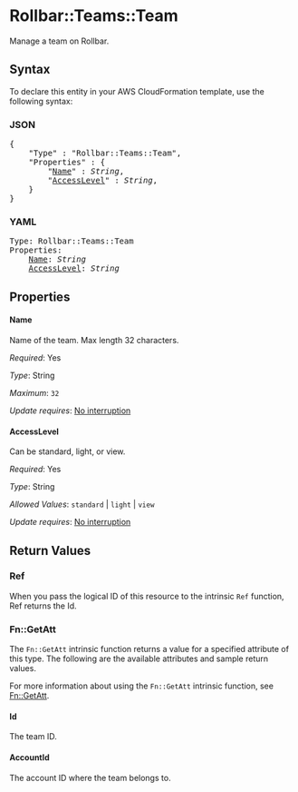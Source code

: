 # Rollbar::Teams::Team

Manage a team on Rollbar.

## Syntax

To declare this entity in your AWS CloudFormation template, use the following syntax:

### JSON

<pre>
{
    "Type" : "Rollbar::Teams::Team",
    "Properties" : {
        "<a href="#name" title="Name">Name</a>" : <i>String</i>,
        "<a href="#accesslevel" title="AccessLevel">AccessLevel</a>" : <i>String</i>,
    }
}
</pre>

### YAML

<pre>
Type: Rollbar::Teams::Team
Properties:
    <a href="#name" title="Name">Name</a>: <i>String</i>
    <a href="#accesslevel" title="AccessLevel">AccessLevel</a>: <i>String</i>
</pre>

## Properties

#### Name

Name of the team. Max length 32 characters.

_Required_: Yes

_Type_: String

_Maximum_: <code>32</code>

_Update requires_: [No interruption](https://docs.aws.amazon.com/AWSCloudFormation/latest/UserGuide/using-cfn-updating-stacks-update-behaviors.html#update-no-interrupt)

#### AccessLevel

Can be standard, light, or view.

_Required_: Yes

_Type_: String

_Allowed Values_: <code>standard</code> | <code>light</code> | <code>view</code>

_Update requires_: [No interruption](https://docs.aws.amazon.com/AWSCloudFormation/latest/UserGuide/using-cfn-updating-stacks-update-behaviors.html#update-no-interrupt)

## Return Values

### Ref

When you pass the logical ID of this resource to the intrinsic `Ref` function, Ref returns the Id.

### Fn::GetAtt

The `Fn::GetAtt` intrinsic function returns a value for a specified attribute of this type. The following are the available attributes and sample return values.

For more information about using the `Fn::GetAtt` intrinsic function, see [Fn::GetAtt](https://docs.aws.amazon.com/AWSCloudFormation/latest/UserGuide/intrinsic-function-reference-getatt.html).

#### Id

The team ID.

#### AccountId

The account ID where the team belongs to.

